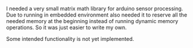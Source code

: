 I needed a very small matrix math library for arduino sensor processing. 
Due to running in embedded environment also needed it to reserve all the needed memory at the beginning instead of running dynamic memory operations. 
So it was just easier to write my own. 

Some intended functionality is not yet implemented. 
